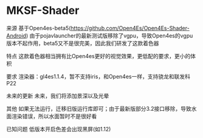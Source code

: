 # MKSF-Shader
来源 基于Open4es-beta5(https://github.com/Open4Es/Open4Es-Shader-Android)
由于pojavlauncher的最新测试版移除了vgpu，导致Open4es的vgpu版本不起作用，beta5又不是很完美，因此我们研发了这款着色器

特点 这款着色器相当拥有比Open4es更好的视觉效果，更低配的要求，更小的体积

要求 渲染器：gl4es1.1.4，暂不支持iris，和Open4es一样，支持骁龙和联发科P22

未来的更新 未来，我们将添加景深以及光晕

其他 如果无法运行，迁移旧版运行库即可；由于最新版部分3.2接口移除，导致水面渲染错误，所以水面暂时不是很好看

已知问题 低版本开启色差会出现黑屏(如1.12)
